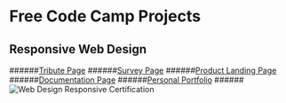 # Free Code Camp Projects

## Responsive Web Design 

######[Tribute Page](https://codepen.io/alicelilywang/full/ZPqaMp) 
######[Survey Page](https://codepen.io/alicelilywang/full/aMRKWe)
######[Product Landing Page](https://tinyurl.com/aliceicecream) 
######[Documentation Page](https://codepen.io/alicelilywang/full/moYMvq)
######[Personal Portfolio](https://modest-mahavira-d303cf.netlify.com)
######![Web Design Responsive Certification](https://i.imgur.com/PDjuDEg.png)
